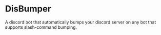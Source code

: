 # DisBumper
A discord bot that automatically bumps your discord server on any bot that supports slash-command bumping.
